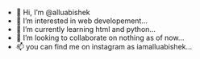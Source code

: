 - 👋 Hi, I’m @alluabishek
- 👀 I’m interested in web developement...
- 🌱 I’m currently learning html and python...
- 💞️ I’m looking to collaborate on nothing as of now...
- 📫 you can find me on instagram as iamalluabishek...

<!---
alluabishek/alluabishek is a ✨ special ✨ repository because its `README.md` (this file) appears on your GitHub profile.
You can click the Preview link to take a look at your changes.
--->
